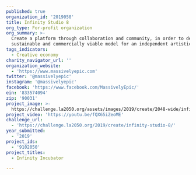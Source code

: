 ```yaml
---
published: true
organization_id: '2019050'
title: Infinity Studio 8
org_type: For-profit organization
org_summary: >-
  Create a platform through collaboration and community, in order to develop a
  sustainable and commercially viable model for an independent artistic career.
tags_indicators:
  - Creative economy
charity_navigator_url: ''
organization_website:
  - 'https://www.massivelyepic.com'
twitter: '@massivelyepic'
instagram: '@massivelyepic'
facebook: 'https://www.facebook.com/MassivelyEpic/'
ein: '833574094'
zip: '90031'
project_image: >-
  https://challenge.la2050.org/assets/images/2019/create/2048-wide/infinity-studio-8.jpg
project_video: 'https://youtu.be/fQX65iZeoME'
challenge_url:
  - 'https://challenge.la2050.org/2019/create/infinity-studio-8/'
year_submitted:
  - '2019'
project_ids:
  - '9102050'
project_titles:
  - Infinity Incubator

---
```

